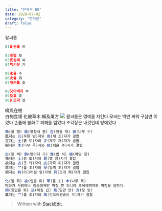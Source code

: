 ```yaml
---
title: "천자문 80"
date: 2020-07-02
category: "천자문"
draft: false
---
```

팔씨름
```js
81比견줄 비

82毛털 모
83氏성씨 씨
84气기운 기

85水물 수
86火불 화
87爪손톱 조

88父아버지 부
89爻효 효
90爿조각 장
```
鳴鳳在樹  
白駒食場
化被草木
賴及萬方
![](https://i.ibb.co/HHyZMkZ/2020-07-02-11-33-53.png)
팔씨름은 명예를 지킨다
모씨는 백번 싸워 구십번 이겼다
손톱에 불화로 피해를 입었다
조각장은 내것인데 방에있다
```js
鳴(울 명) 鳳(봉황새 봉) 在(있을 재) 樹(나무 수)
鳳자는 凡(무릇 범)자와 鳥(새 조)자가 결합
在자는 土(흙 토)자와 才(재주 재)자가 결합
樹자는 木(나무 목)자와 尌(세울 주)자가 결합

白(흰 백) 駒(망아지 구) 食(밥 식) 場(마당 장)
場자는 土(흙 토)자와 昜(볕 양)자가 결합
被자는 衣(옷 의)자와 皮(가죽 피)자가 결합
草자는 艹(풀 초)자와 早(일찍 조)자가 결합
賴자는 剌(어그러질 랄)자와 貝(조개 패)자가 결합

化(될 화) 被(입을 피) 草(풀 초) 木(나무 목)
덕화가 사람이나 짐승에게만 미칠 뿐 아니라 초목에까지도 미침을 말한다.
賴(힘입을 뢰) 及(미칠 급) 萬(일만 만) 方(모 방)
萬자는 艹(풀 초)자와 禺(긴꼬리원숭이 우)자가 결합

```

> Written with [StackEdit](https://stackedit.io/).
<!--stackedit_data:
eyJoaXN0b3J5IjpbLTI1NDI5OTE4Miw5MTQzMzA2OTMsMTcxNz
IxMTc4NywtMTEwOTMyNTg0NywtMTkwMDU2NTI3NCwxODI2Mjg0
ODM0LDYwNDkzMzc3MywtMTczNjczMzQ3MSwtNTM5MTcwOTcwXX
0=
-->